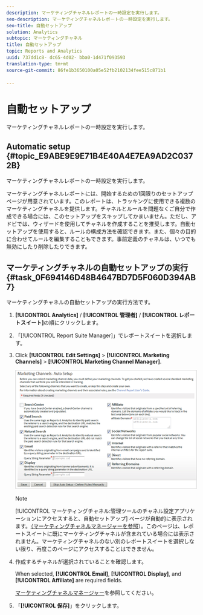 ```yaml
---
description: マーケティングチャネルレポートの一時設定を実行します。
seo-description: マーケティングチャネルレポートの一時設定を実行します。
seo-title: 自動セットアップ
solution: Analytics
subtopic: マーケティングチャネル
title: 自動セットアップ
topic: Reports and Analytics
uuid: 737dd1c8- dc65-4d02- bba0-1d471f093593
translation-type: tm+mt
source-git-commit: 86fe1b3650100a05e52fb2102134fee515c871b1

---
```



# 自動セットアップ

マーケティングチャネルレポートの一時設定を実行します。

## Automatic setup {#topic_E9ABE9E9E71B4E40A4E7EA9AD2C0372B}

マーケティングチャネルレポートの一時設定を実行します。

マーケティングチャネルレポートには、開始するための1回限りのセットアップページが用意されています。このレポートは、トラッキングに使用できる複数のマーケティングチャネルを提供します。チャネルとルールを問題なくご自分で作成できる場合には、このセットアップをスキップしてかまいません。ただし、アドビでは、ウィザードを使用してチャネルを作成することを推奨します。自動セットアップを使用すると、ルールの構成方法を確認できます。また、個々の目的に合わせてルールを編集することもできます。事前定義のチャネルは、いつでも無効にしたり削除したりできます。

## マーケティングチャネルの自動セットアップの実行 {#task_0F694146D48B4647BD7D5F060D394AB7}

マーケティングチャネルの自動セットアップの実行方法です。

1. **[!UICONTROL Analytics]** / **[!UICONTROL 管理者]** / **[!UICONTROL レポートスイート]**&#x200B;の順にクリックします。
1. 「[!UICONTROL Report Suite Manager]」でレポートスイートを選択します。
1. Click **[!UICONTROL Edit Settings]** &gt; **[!UICONTROL Marketing Channels]** &gt; **[!UICONTROL Marketing Channel Manager]**.

   ![手順の結果](assets/wizard.png)

   >[!NOTE]
   >
   >[!UICONTROL マーケティングチャネル:管理ツールのチャネル設定アプリケーションにアクセスすると、自動セットアップ] ページが自動的に表示されます。[（マーケティングチャネルマネージャーを参照](../../components/c-marketing-channels/c-channels.md#topic_45CF1C6A783B4F96ABF6317EAB6A854F)）。このページは、レポートスイートに既にマーケティングチャネルが含まれている場合には表示されません。マーケティングチャネルのない別のレポートスイートを選択しない限り、再度このページにアクセスすることはできません。

1. 作成するチャネルが選択されていることを確認します。

   When selected, **[!UICONTROL Email]**, **[!UICONTROL Display]**, and **[!UICONTROL Affiliate]** are required fields.

   [マーケティングチャネルマネージャー](../../components/c-marketing-channels/c-channels.md#topic_45CF1C6A783B4F96ABF6317EAB6A854F)を参照してください。

1. 「**[!UICONTROL 保存]**」をクリックします。
